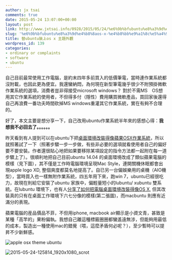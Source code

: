 ```yaml
---
author: jx tsai
comments: true
date: 2015-05-24 13:07:00+00:00
layout: post
link: http://www.jxtsai.info/0928/2015/05/24/%e6%9b%bfubuntu%e8%a3%9d%e4%b8%8aos-x-%e4%b8%bb%e9%a1%8c%e5%a4%96%e8%a7%80/
slug: '%e6%9b%bfubuntu%e8%a3%9d%e4%b8%8aos-x-%e4%b8%bb%e9%a1%8c%e5%a4%96%e8%a7%80'
title: 替ubuntu裝上os x 主題外觀
wordpress_id: 139
categories:
- ordinary or complaints
- software
- ubuntu
---
```


自己目前最常使用工作電腦，是約末四年多前買入的低價筆電，當時連作業系統都沒附載，也因此更為便宜。我還蠻納悶，為何現在新型筆電幾乎很少不附預掛微軟作業系統的選項，消費者豈非得接受microsoft windows？ 對於不需MS　OS想用其它作業系統的使用者，不但得多付（隱性）費用購買微軟產品，買回家後還得自己再浪費一番功夫時間砍掉MS windows重灌其它作業系統，實在有夠不合理的。  
  
好了，本文主要是想分享一下，自己改用ubuntu作業系統半年來的感想心得：**我想我不必回去了。。。。。。**  
  
昨天看到有人提到可以在ubuntu下把[桌面環境改裝得像蘋果OSX作業系統](http://www.noobslab.com/2014/04/macbuntu-1404-pack-is-released.html)，所以就照著試了一下（照著步驟一步一步做，有些非必要的選項就看使用者自己的偏好要不要安裝。作者還很貼心地把如果要移除某項設定的指令方法都一起附在每一道步驟上了）。很順利地把自己目前ubuntu 14.04 的桌面環境改成了類似蘋果電腦的模樣（見下圖），其不僅是工作時電腦環境呈現Mac Style，連開關機休眠都會出現apple logo XD, 整個爽度都莫名地提高了。自已另一台偏娛樂用的桌機（AIO機型），當時買入也一樣無附作業系統，四五年用下來，跑win 7，ubuntu已經很吃力，故現在則給它安裝了ubuntu 家族中，偏輕量短小的lubuntu/ xubuntu 雙系統。在lubuntu 環境下，也有人[分享了如何把電腦桌面環境改裝得像OS X](http://namakutux.blogspot.tw/2012/05/how-to-install-mac-os-x-lion-theme-on.html), 但其改裝真的只有在桌面工作環境下六七分像的模樣(第二張圖)，而macbuntu 則應有近滿分的表現。   
  
蘋果電腦的産品價品不菲，不但用iphone, macbook air顯示是小資文青，甚致是某種「高竿的」果粉偏執。我想自己離這種標籤圈圈都蠻遙遠無涉，但能夠用最低的成本，製造出一種使用mac的錯覺（喂，這麼矛盾何必呢？），至少暫時可以提昇不少新鮮感。  
  
  
![apple osx theme ubuntu](https://2.bp.blogspot.com/-JuBZV0n5kiQ/V3xDgwZoF1I/AAAAAAAAKMk/1GxiF0Qq62kzfnHk-bxxiyQjnf8wqzgPACLcB/s1600/msx.png)  
  
![2015-05-24-125814_1920x1080_scrot](https://1.bp.blogspot.com/-y3vtdEhHU5o/V3xDosOrUNI/AAAAAAAAKMo/aNf56wOHJYkZyCjGr5fJ1efGPp7DC3lWQCLcB/s1600/2015-05-24-125814_1920x1080_scrot.png)  

